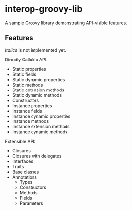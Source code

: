 # interop-groovy-lib

A sample Groovy library demonstrating API-visible features.

## Features

_Italics_ is not implemented yet.

Directly Callable API:

* Static properties
* Static fields
* Static dynamic properties
* Static methods
* Static extension methods
* Static dynamic methods
* Constructors
* Instance properties
* Instance fields
* Instance dynamic properties
* Instance methods
* Instance extension methods
* Instance dynamic methods

Extensible API:

* Closures
* Closures with delegates
* Interfaces
* Traits
* Base classes
* Annotations
  * Types
  * Constructors
  * Methods
  * Fields
  * Parameters
